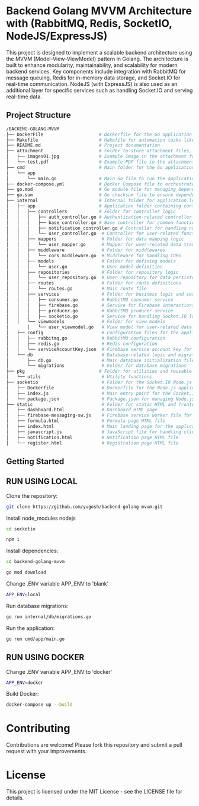 # Backend Golang MVVM Architecture with (RabbitMQ, Redis, SocketIO, NodeJS/ExpressJS)

This project is designed to implement a scalable backend architecture using the MVVM (Model-View-ViewModel) pattern in Golang. The architecture is built to enhance modularity, maintainability, and scalability for modern backend services. Key components include integration with RabbitMQ for message queuing, Redis for in-memory data storage, and Socket.IO for real-time communication. NodeJS (with ExpressJS) is also used as an additional layer for specific services such as handling Socket.IO and serving real-time data.

## Project Structure

```bash
/BACKENG-GOLANG-MVVM
├── DockerFile                     # Dockerfile for the Go application (Golang backend)
├── Makefile                       # Makefile for automation tasks like build and other commands
├── README.md                      # Project documentation
├── attachment                     # Folder to store attachment files, such as images or PDFs
│   ├── images01.jpg               # Example image in the attachment folder
│   └── test.pdf                   # Example PDF file in the attachment folder
├── cmd                            # Main folder for the Go application (entry point of the app)
│   └── app
│       └── main.go                # Main Go file to run the application
├── docker-compose.yml             # Docker Compose file to orchestrate multiple services (Go, Node.js, Redis, RabbitMQ, Azure SQL)
├── go.mod                         # Go module file for managing dependencies
├── go.sum                         # Go checksum file to ensure dependency integrity
├── internal                       # Internal folder for application logic
│   ├── app                        # Application folder containing controllers, services, and models
│   │   ├── controllers            # Folder for controller logic
│   │   │   ├── auth_controller.go # Authentication-related controller
│   │   │   ├── base_controller.go # Base controller for common functionalities
│   │   │   ├── notification_controller.go # Controller for handling notifications
│   │   │   └── user_controller.go  # Controller for user-related functionalities
│   │   ├── mappers                 # Folder for data mapping logic
│   │   │   └── user_mapper.go      # Mapper for user-related data transformations
│   │   ├── middleware              # Folder for middlewares
│   │   │   └── cors_middleware.go  # Middleware for handling CORS
│   │   ├── models                  # Folder for defining models
│   │   │   └── user.go             # User model definition
│   │   ├── repositories            # Folder for repository logic
│   │   │   └── user_repository.go  # User repository for data persistence
│   │   ├── routes                  # Folder for route definitions
│   │   │   └── routes.go           # Main route file
│   │   ├── services                # Folder for business logic and services
│   │   │   ├── consumer.go         # RabbitMQ consumer service
│   │   │   ├── firebase.go         # Service for Firebase interactions
│   │   │   ├── producer.go         # RabbitMQ producer service
│   │   │   ├── socketio.go         # Service for handling Socket.IO logic
│   │   └── viewmodels              # Folder for view models
│       │   └── user_viewmodel.go   # View model for user-related data
│   ├── config                      # Configuration files for the application
│   │   ├── rabbitmq.go             # RabbitMQ configuration
│   │   ├── redis.go                # Redis configuration
│   │   └── serviceAccountKey.json  # Firebase service account key for push notifications
│   └── db                          # Database-related logic and migrations
│       ├── db.go                   # Main database initialization file
│       └── migrations              # Folder for database migrations
├── pkg                            # Folder for utilities and reusable components
│   └── utils                       # Utility functions
├── socketio                        # Folder for the Socket.IO Node.js service
│   ├── Dockerfile                  # Dockerfile for the Node.js application
│   ├── index.js                    # Main entry point for the Socket.IO server
│   └── package.json                # Package.json for managing Node.js dependencies
├── static                          # Folder for static HTML and frontend files
│   ├── dashboard.html              # Dashboard HTML page
│   ├── firebase-messaging-sw.js    # Firebase service worker file for notifications
│   ├── formula.html                # Formula page HTML file
│   ├── index.html                  # Main landing page for the application
│   ├── javascript.js               # JavaScript file for handling client-side logic
│   ├── notification.html           # Notification page HTML file
│   └── register.html               # Registration page HTML file
```

## Getting Started

## RUN USING LOCAL

Clone the repository:

```bash
git clone https://github.com/yugosh/backend-golang-mvvm.git
```

Install node_modules nodejs
```bash
cd socketio
```

```bash
npm i
```

Install dependencies:
```bash
cd backend-golang-mvvm
```

```bash
go mod download
```

Change .ENV variable APP_ENV to 'blank'
```bash
APP_ENV=local
```

Run database migrations:
``` bash
go run internal/db/migrations.go
```

Run the application:
```bash
go run cmd/app/main.go
```

## RUN USING DOCKER

Change .ENV variable APP_ENV to 'docker'
```bash
APP_ENV=docker
```

Build Docker:
```bash
docker-compose up --build
```

# Contributing
Contributions are welcome! Please fork this repository and submit a pull request with your improvements.

# License
This project is licensed under the MIT License - see the LICENSE file for details.
